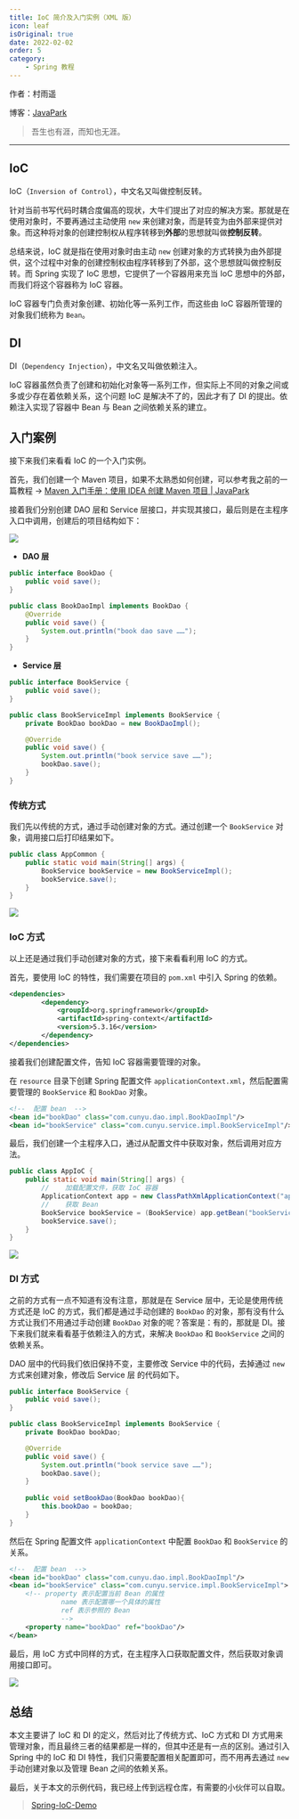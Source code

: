 ```yaml
---
title: IoC 简介及入门实例（XML 版）
icon: leaf
isOriginal: true
date: 2022-02-02
order: 5
category:
    - Spring 教程
---
```

作者：村雨遥

博客：[JavaPark](https://cunyu1943.github.io/JavaPark)

>   吾生也有涯，而知也无涯。

---
## IoC

IoC（`Inversion of Control`），中文名又叫做控制反转。

针对当前书写代码时耦合度偏高的现状，大牛们提出了对应的解决方案。那就是在使用对象时，不要再通过主动使用 `new` 来创建对象，而是转变为由外部来提供对象。而这种将对象的创建控制权从程序转移到**外部**的思想就叫做**控制反转**。

总结来说，IoC 就是指在使用对象时由主动 `new` 创建对象的方式转换为由外部提供，这个过程中对象的创建控制权由程序转移到了外部，这个思想就叫做控制反转。而 Spring 实现了 IoC 思想，它提供了一个容器用来充当 IoC 思想中的外部，而我们将这个容器称为 IoC 容器。

IoC 容器专门负责对象创建、初始化等一系列工作，而这些由 IoC 容器所管理的对象我们统称为 `Bean`。

## DI

DI（`Dependency Injection`），中文名又叫做依赖注入。

IoC 容器虽然负责了创建和初始化对象等一系列工作，但实际上不同的对象之间或多或少存在着依赖关系，这个问题 IoC 是解决不了的，因此才有了 DI 的提出。依赖注入实现了容器中 Bean 与 Bean 之间依赖关系的建立。

## 入门案例

接下来我们来看看 IoC 的一个入门实例。

首先，我们创建一个 Maven 项目，如果不太熟悉如何创建，可以参考我之前的一篇教程 -> [Maven 入门手册：使用 IDEA 创建 Maven 项目 | JavaPark](https://cunyu1943.github.io/JavaPark/java/maven/maven-project-with-idea.html)

接着我们分别创建 DAO 层和 Service 层接口，并实现其接口，最后则是在主程序入口中调用，创建后的项目结构如下：

![](https://img-blog.csdnimg.cn/img_convert/c8be93c33fc982de23d52b6bfa74034d.png)

-   **DAO 层**

```java
public interface BookDao {
    public void save();
}
```

```java
public class BookDaoImpl implements BookDao {
    @Override
    public void save() {
        System.out.println("book dao save ……");
    }
}
```

- **Service 层** 

```java
public interface BookService {
    public void save();
}
```

```java
public class BookServiceImpl implements BookService {
    private BookDao bookDao = new BookDaoImpl();

    @Override
    public void save() {
        System.out.println("book service save ……");
        bookDao.save();
    }
}
```

### 传统方式

我们先以传统的方式，通过手动创建对象的方式。通过创建一个 `BookService` 对象，调用接口后打印结果如下。

```java
public class AppCommon {
    public static void main(String[] args) {
        BookService bookService = new BookServiceImpl();
        bookService.save();
    }
}
```

![](https://img-blog.csdnimg.cn/img_convert/e754b26be2e317997753c9e9896564db.png)

### IoC 方式

以上还是通过我们手动创建对象的方式，接下来看看利用 IoC 的方式。

首先，要使用 IoC  的特性，我们需要在项目的 `pom.xml` 中引入 Spring 的依赖。 

```xml
<dependencies>
        <dependency>
            <groupId>org.springframework</groupId>
            <artifactId>spring-context</artifactId>
            <version>5.3.16</version>
        </dependency>    
</dependencies>
```

接着我们创建配置文件，告知 IoC 容器需要管理的对象。

在 `resource` 目录下创建 Spring 配置文件 `applicationContext.xml`，然后配置需要管理的 `BookService` 和 `BookDao` 对象。

```xml
<!--  配置 bean  -->
<bean id="bookDao" class="com.cunyu.dao.impl.BookDaoImpl"/>
<bean id="bookService" class="com.cunyu.service.impl.BookServiceImpl"/>
```

最后，我们创建一个主程序入口，通过从配置文件中获取对象，然后调用对应方法。

```java
public class AppIoC {
    public static void main(String[] args) {
        //    加载配置文件，获取 IoC 容器
        ApplicationContext app = new ClassPathXmlApplicationContext("applicationContext.xml");
        //    获取 Bean
        BookService bookService = (BookService) app.getBean("bookService");
        bookService.save();
    }
}
```

![](https://img-blog.csdnimg.cn/img_convert/aaceffc537d9c1bf2445a6c067b0d07a.png)

### DI 方式

之前的方式有一点不知道有没有注意，那就是在 Service 层中，无论是使用传统方式还是 IoC 的方式，我们都是通过手动创建的 `BookDao` 的对象，那有没有什么方式让我们不用通过手动创建 `BookDao` 对象的呢？答案是：有的，那就是 DI。接下来我们就来看看基于依赖注入的方式，来解决 `BookDao` 和 `BookService` 之间的依赖关系。

DAO 层中的代码我们依旧保持不变，主要修改 Service 中的代码，去掉通过 `new` 方式来创建对象，修改后 Service 层 的代码如下。

```java
public interface BookService {
    public void save();
}
```

```java
public class BookServiceImpl implements BookService { 
    private BookDao bookDao;

    @Override
    public void save() {
        System.out.println("book service save ……");
        bookDao.save();
    }
    
    public void setBookDao(BookDao bookDao){
        this.bookDao = bookDao;
    }
}
```

然后在 Spring 配置文件 `applicationContext` 中配置 `BookDao` 和 `BookService` 的关系。

```xml
<!--  配置 bean  -->
<bean id="bookDao" class="com.cunyu.dao.impl.BookDaoImpl"/>
<bean id="bookService" class="com.cunyu.service.impl.BookServiceImpl">
    <!-- property 表示配置当前 Bean 的属性
             name 表示配置哪一个具体的属性
             ref 表示参照的 Bean
             -->
    <property name="bookDao" ref="bookDao"/>
</bean>
```

最后，用 IoC 方式中同样的方式，在主程序入口获取配置文件，然后获取对象调用接口即可。

![](https://img-blog.csdnimg.cn/img_convert/1e4b4d41e460b1dd7638bee473f8b9de.png)

## 总结

本文主要讲了 IoC 和 DI 的定义，然后对比了传统方式、IoC 方式和 DI 方式用来管理对象，而且最终三者的结果都是一样的，但其中还是有一点的区别。通过引入 Spring 中的 IoC 和 DI 特性，我们只需要配置相关配置即可，而不用再去通过 `new` 手动创建对象以及管理 Bean 之间的依赖关系。

最后，关于本文的示例代码，我已经上传到远程仓库，有需要的小伙伴可以自取。

>   [Spring-IoC-Demo](https://github.com/cunyu1943/java-learning-demos/tree/main/spring-ioc-demo)